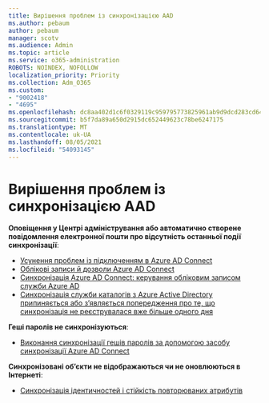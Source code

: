 ```yaml
---
title: Вирішення проблем із синхронізацією AAD
ms.author: pebaum
author: pebaum
manager: scotv
ms.audience: Admin
ms.topic: article
ms.service: o365-administration
ROBOTS: NOINDEX, NOFOLLOW
localization_priority: Priority
ms.collection: Adm_O365
ms.custom:
- "9002418"
- "4695"
ms.openlocfilehash: dc8aa402d1c6f0329119c959795773825961ab9d9dcd283cd64810a901594ac2
ms.sourcegitcommit: b5f7da89a650d2915dc652449623c78be6247175
ms.translationtype: MT
ms.contentlocale: uk-UA
ms.lasthandoff: 08/05/2021
ms.locfileid: "54093145"
---
```

# <a name="solutions-for-aad-synchronization-problems"></a>Вирішення проблем із синхронізацією AAD

**Оповіщення у Центрі адміністрування або автоматично створене повідомлення електронної пошти про відсутність останньої події синхронізації**:

- [Усунення проблем із підключенням в Azure AD Connect](https://docs.microsoft.com/azure/active-directory/hybrid/tshoot-connect-connectivity)
- [Облікові записи й дозволи Azure AD Connect](https://go.microsoft.com/fwlink/p/?LinkId=820598)
- [Синхронізація Azure AD Connect: керування обліковим записом служби Azure AD](https://docs.microsoft.com/azure/active-directory/hybrid/how-to-connect-azureadaccount)
- [Синхронізація служби каталогів з Azure Active Directory припиняється або з’являється попередження про те, що синхронізація не реєструвалася вже більше одного дня](https://support.microsoft.com/help/2882421/directory-synchronization-to-azure-active-directory-stops-or-you-re-warned-that-sync-hasn-t-registered-in-more-than-a-day)
 
**Геші паролів не синхронізуються**:

- [Виконання синхронізації гешів паролів за допомогою засобу синхронізації Azure AD Connect](https://docs.microsoft.com/azure/active-directory/hybrid/how-to-connect-password-hash-synchronization)

**Синхронізовані об’єкти не відображаються чи не оновлюються в Інтернеті**:

- [Синхронізація ідентичностей і стійкість повторюваних атрибутів](https://docs.microsoft.com/azure/active-directory/hybrid/how-to-connect-syncservice-duplicate-attribute-resiliency)

